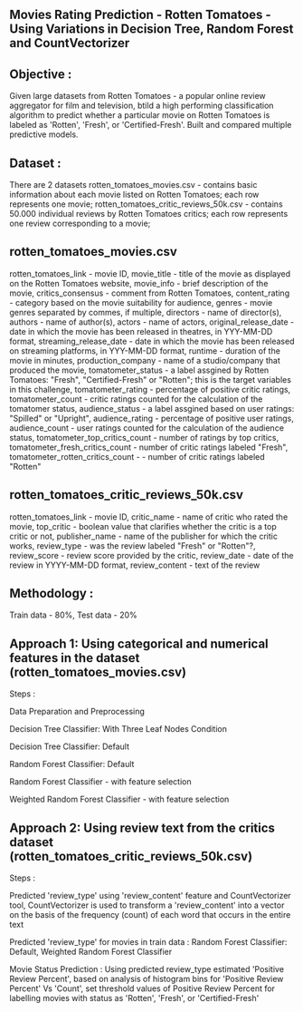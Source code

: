 Movies Rating Prediction - Rotten Tomatoes - Using Variations in Decision Tree, Random Forest and CountVectorizer
-----------------------------


Objective : 
-----------------------------
Given large datasets from Rotten Tomatoes - a popular online review aggregator for film and television, btild a high performing classification algorithm to predict whether a particular movie on Rotten Tomatoes is labeled as 'Rotten', 'Fresh', or 'Certified-Fresh'.
Built and compared multiple predictive models.


Dataset : 
-----------------------------
There are 2 datasets
rotten_tomatoes_movies.csv - contains basic information about each movie listed on Rotten Tomatoes; each row represents one movie;
rotten_tomatoes_critic_reviews_50k.csv - contains 50.000 individual reviews by Rotten Tomatoes critics; each row represents one review corresponding to a movie;


rotten_tomatoes_movies.csv
-----------------------------
rotten_tomatoes_link - movie ID,
movie_title - title of the movie as displayed on the Rotten Tomatoes website,
movie_info - brief description of the movie,
critics_consensus - comment from Rotten Tomatoes,
content_rating - category based on the movie suitability for audience,
genres - movie genres separated by commes, if multiple,
directors - name of director(s),
authors - name of author(s),
actors - name of actors,
original_release_date - date in which the movie has been released in theatres, in YYY-MM-DD format,
streaming_release_date - date in which the movie has been released on streaming platforms, in YYY-MM-DD format,
runtime - duration of the movie in minutes,
production_company - name of a studio/company that produced the movie,
tomatometer_status - a label assgined by Rotten Tomatoes: "Fresh", "Certified-Fresh" or "Rotten"; this is the target variables in this challenge, 
tomatometer_rating - percentage of positive critic ratings, 
tomatometer_count - critic ratings counted for the calculation of the tomatomer status, 
audience_status - a label assgined based on user ratings: "Spilled" or "Upright",
audience_rating - percentage of positive user ratings,
audience_count - user ratings counted for the calculation of the audience status,
tomatometer_top_critics_count - number of ratings by top critics,
tomatometer_fresh_critics_count - number of critic ratings labeled "Fresh",
tomatometer_rotten_critics_count - - number of critic ratings labeled "Rotten"


rotten_tomatoes_critic_reviews_50k.csv
-----------------------------
rotten_tomatoes_link - movie ID,
critic_name - name of critic who rated the movie,
top_critic - boolean value that clarifies whether the critic is a top critic or not,
publisher_name - name of the publisher for which the critic works,
review_type - was the review labeled "Fresh" or "Rotten"?,
review_score - review score provided by the critic,
review_date - date of the review in YYYY-MM-DD format,
review_content - text of the review


Methodology : 
-----------------------------
Train data - 80%, Test data - 20%

Approach 1: Using categorical and numerical features in the dataset (rotten_tomatoes_movies.csv)
-----------------------------
Steps :

  Data Preparation and Preprocessing
  
  Decision Tree Classifier: With Three Leaf Nodes Condition
  
  Decision Tree Classifier: Default
  
  Random Forest Classifier: Default
  
  Random Forest Classifier - with feature selection
  
  Weighted Random Forest Classifier - with feature selection


Approach 2: Using review text from the critics dataset (rotten_tomatoes_critic_reviews_50k.csv)
-----------------------------
Steps :

  Predicted 'review_type' using 'review_content' feature and CountVectorizer tool, CountVectorizer is used to transform a 'review_content' into a vector on the basis of the frequency (count) of each word that occurs in the entire text
  
  Predicted 'review_type' for movies in train data : 
    Random Forest Classifier: Default, 
    Weighted Random Forest Classifier  
  
  Movie Status Prediction : 
    Using predicted review_type estimated 'Positive Review Percent', 
    based on analysis of histogram bins for 'Positive Review Percent' Vs 'Count', set threshold values of Positive Review Percent for labelling movies with status as 'Rotten', 'Fresh', or 'Certified-Fresh'   
